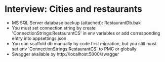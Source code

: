 # Interview: Cities and restaurants

  - MS SQL Server database backup (attached): RestaurantDb.bak
  - You must set connection string by create 'ConnectionStrings:RestaurantCS' in env variables or add corresponding entry into appsettings.json
  - You can scaffold db manually by code first migration, but you still must set env 'ConnectionStrings:RestaurantCS' to PMC or globally
  - Swagger available by http://localhost:5000/swagger
